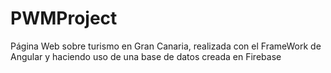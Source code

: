 # PWMProject

Página Web sobre turismo en Gran Canaria, realizada con el FrameWork de Angular y haciendo uso de una base de datos creada en Firebase
